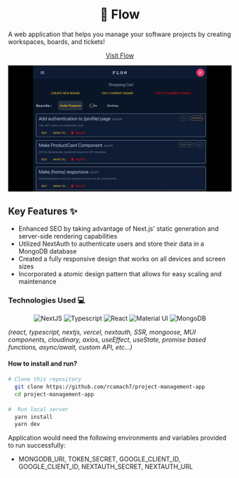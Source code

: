 <h1 align="center">
  📑 Flow
</h1>
A web application that helps you manage your software projects by creating workspaces, boards, and tickets!

<div align="center">

[Visit Flow](https://project-management-app-eight.vercel.app/)

</div>

<div align="center">

![project_demo](flow_demo.gif)

</div>

## Key Features ✨

- Enhanced SEO by taking advantage of Next.js' static generation and server-side rendering capabilities
- Utilized NextAuth to authenticate users and store their data in a MongoDB database
- Created a fully responsive design that works on all devices and screen sizes
- Incorporated a atomic design pattern that allows for easy scaling and maintenance

### Technologies Used 💻

<p align="center">
  <img src="https://res.cloudinary.com/de2ymful4/image/upload/v1660605410/main-portfolio/tech-skills/nextjs_mf7wiy.png" width="40" height="40" alt="NextJS" />
  <img src="https://res.cloudinary.com/de2ymful4/image/upload/v1652491477/main-portfolio/tech-skills/typescript_v3ztli.png" width="40" height="40" alt="Typescript" />
  <img src="https://res.cloudinary.com/de2ymful4/image/upload/v1648514838/main-portfolio/animated-logos/react-anim_jqtsxo.gif" width="40" height="40" alt="React" />
  <img src="https://res.cloudinary.com/de2ymful4/image/upload/v1655232059/main-portfolio/tech-skills/mui_p9jh58.png" width="40" height="40" alt="Material UI" />
  <img src="https://res.cloudinary.com/de2ymful4/image/upload/v1646101239/main-portfolio/tech-skills/mongodb_r1xhyn.png" width="40" height="40" alt="MongoDB" />
</p>

_(react, typescript, nextjs, vercel, nextauth, SSR, mongoose, MUI components, cloudinary, axios, useEffect, useState, promise based functions, async/await, custom API, etc...)_

#### How to install and run?

```bash
# Clone this repository
  git clone https://github.com/rcamach7/project-management-app
  cd project-management-app

#  Run local server
  yarn install
  yarn dev
```

Application would need the following environments and variables provided to run successfully:

- MONGODB_URI, TOKEN_SECRET, GOOGLE_CLIENT_ID, GOOGLE_CLIENT_ID, NEXTAUTH_SECRET, NEXTAUTH_URL
